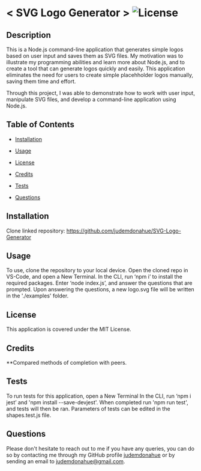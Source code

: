 # < SVG Logo Generator > ![License](https://img.shields.io/static/v1?label=license&message=MIT&color=yellowgreen) 


## Description
This is a Node.js command-line application that generates simple logos based on user input and saves them as SVG files. My motivation was to illustrate my programming abilities and learn more about Node.js, and to create a tool that can generate logos quickly and easily. This application eliminates the need for users to create simple placehholder logos manually, saving them time and effort. 

Through this project, I was able to demonstrate how to work with user input, manipulate SVG files, and develop a command-line application using Node.js.

## Table of Contents

- [Installation](#Installation)

- [Usage](#Usage)

- [License](#License)

- [Credits](#Credits)

- [Tests](#Tests)

- [Questions](#Questions)

## Installation
Clone linked repository: https://github.com/judemdonahue/SVG-Logo-Generator

## Usage
To use, clone the repository to your local device. Open the cloned repo in VS-Code, and open a New Terminal. In the CLI, run ‘npm i’ to install the required packages. Enter ‘node index.js’, and answer the questions that are prompted. Upon answering the questions, a new logo.svg file will be written in the './examples' folder.



## License
This application is covered under the MIT License.

## Credits
**Compared methods of completion with peers.

## Tests
To run tests for this application, open a New Terminal In the CLI, run ‘npm i jest’ and 'npm install --save-devjest'. When completed run 'npm run test', and tests will then be ran. Parameters of tests can be edited in the shapes.test.js file.

## Questions
Please don't hesitate to reach out to me if you have any queries, you can do so by contacting me through my GitHub profile [judemdonahue](https://github.com/judemdonahue) or by sending an email to judemdonahue@gmail.com.

